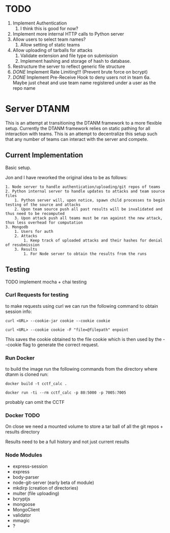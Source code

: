 # TODO
1. Implement Authentication
   1. I think this is good for now?
2. Implement more internal HTTP calls to Python server
3. Allow users to select team names?
   1. Allow setting of static teams
4. Allow uploading of tarballs for attacks
   1. Validate extension and file type on submission
   2. Implement hashing and storage of hash to database.
5. Restructure the server to reflect generic file structure
6. *DONE* Implement Rate Limiting!!! (Prevent brute force on bcrypt)
7. *DONE* Implement Pre-Receive Hook to deny users not in team
  6a. Maybe just cheat and use team name registered under a user as the repo name

# Server DTANM

This is an attempt at transitioning the DTANM framework to a more flexible setup. Currently the DTANM framework relies on static pathing for all interaction with teams. This is an attempt to decentralize this setup such that any number of teams can interact with the server and compete.

## Current Implementation
Basic setup.

Jon and I have reworked the original idea to be as follows:

 	1. Node server to handle authentication/uploading/git repos of teams
	2. Python internal server to handle updates to attacks and team source files
    	1. Python server will, upon notice, spawn child processes to begin testing of the source and attacks
    	2. Upon team source push all past results will be invalidated and thus need to be recomputed
    	3. Upon attack push all teams must be ran against the new attack, thus less overhead for computation
	3. Mongodb
    	1. Users for auth
    	2. Attacks
        	1. Keep track of uploaded attacks and their hashes for denial of resubmission
    	3. Results
        	1. For Node server to obtain the results from the runs

## Testing

TODO implement mocha + chai testing

### Curl Requests for testing

to make requests using curl we can run the following command to obtain session info:  
```
curl <URL> --cookie-jar cookie --cookie cookie
```

```
curl <URL> --cookie cookie -F "file=@filepath" enpoint
```  
This saves the cookie obtained to the file cookie which is then used by the --cookie flag to generate the correct request.

### Run Docker
to build the image run the following commands from the directory where dtanm is cloned run:  
```
docker build -t cctf_calc .
```  
```
docker run -ti --rm cctf_calc -p 80:5000 -p 7005:7005
```  
probably can omit the CCTF

### Docker TODO 
On close we need a mounted volume to store a tar ball of all the git repos + results directory

Results need to be a full history and not just current results

### Node Modules
* express-session
* express
* body-parser
* node-git-server (early beta of module)
* mkdirp (creation of directories)
* multer (file uploading)
* bcryptjs
* mongoose
* MongoClient
* validator
* mmagic
* ?


